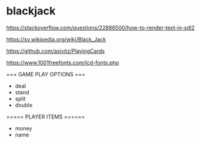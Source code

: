 # blackjack

https://stackoverflow.com/questions/22886500/how-to-render-text-in-sdl2

https://sv.wikipedia.org/wiki/Black_Jack

https://github.com/asivitz/PlayingCards

https://www.1001freefonts.com/lcd-fonts.php


=== GAME PLAY OPTIONS ===
- deal
- stand
- split
- double

===== PLAYER ITEMS ======
- money
- name
